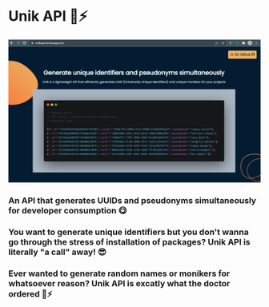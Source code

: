# Unik API 🚀⚡
![screenshot](screenshot.png)
### An API that generates UUIDs and pseudonyms simultaneously for developer consumption 😋
### You want to generate unique identifiers but you don't wanna go through the stress of installation of packages? Unik API is literally "a call" away! 😎
### Ever wanted to generate random names or monikers for whatsoever reason? Unik API is excatly what the doctor ordered 🚀⚡
